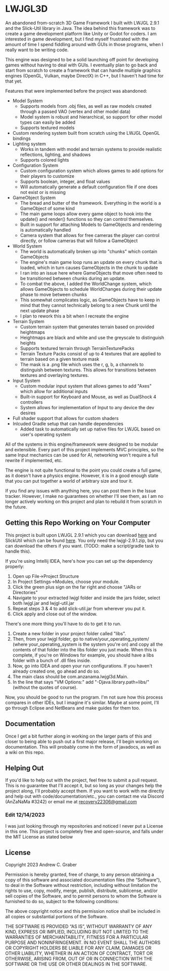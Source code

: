 # LWJGL3D
An abandoned from-scratch 3D Game Framework I built with LWJGL 2.9.1 and the Slick-Util library in Java. The idea behind this framework was to create a game development platform like Unity or Godot for coders. I am interested in game development, but I find myself frustrated with the amount of time I spend fiddling around with GUIs in those programs, when I really want to be writing code.

This engine was designed to be a solid launching off point for developing games without having to deal with GUIs. I eventually plan to go back and start from scratch to create a framework that can handle multiple graphics engines (OpenGL, Vulkan, maybe DirectX) in C++, but I haven't had time for that yet.

Features that were implemented before the project was abandoned:
* Model System
  * Supports models from .obj files, as well as raw models created through a passed VAO (vertex and other model data)
  * Model system is robust and hierarchical, so support for other model types can easily be added
  * Supports textured models
* Custom rendering system built from scratch using the LWJGL OpenGL bindings
* Lighting system
  * Works in tandem with model and terrain systems to provide realistic reflections, lighting, and shadows
  * Supports colored lights
* Configuration System
  * Custom configuration system which allows games to add options for their players to customize
  * Supports boolean, integer, and float values
  * Will automatically generate a default configuration file if one does not exist or is missing
* GameObject System
  * The bread and butter of the framework. Everything in the world is a GameObject of some kind
  * The main game loops allow every game object to hook into the update() and render() functions so they can control themselves.
  * Built in support for attaching Models to GameObjects and rendering is automatically handled
  * Camera system that allows for free cameras the player can control directly, or follow cameras that will follow a GameObject
* World System
  * The world is automatically broken up into "chunks" which contain GameObjects
  * The engine's main game loop runs an update on every chunk that is loaded, which in turn causes GameObjects in the chunk to update
  * I ran into an issue here where GameObjects that move often need to be transitioned between chunks during an update.
  * To combat the above, I added the WorldChange system, which allows GameObjects to schedule WorldChanges during their update phase to move between chunks
  * This somewhat complicates logic, as GameObjects have to keep in mind that they cannot technically belong to a new Chunk until the next update phase
  * I plan to rework this a bit when I recreate the engine
* Terrain System
  * Custom terrain system that generates terrain based on provided heightmaps
  * Heightmaps are black and white and use the greyscale to distinguish heights
  * Supports textured terrain through TerrainTexturePacks
  * Terrain Texture Packs consist of up to 4 textures that are applied to terrain based on a given texture mask
  * The mask is a .png file which uses the r, g, b, a channels to distinguish between textures. This allows for transitions between textures and overlaying textures.
* Input System
  * Custom modular input system that allows games to add "Axes" which allow for additional inputs
  * Built-in support for Keyboard and Mouse, as well as DualShock 4 controllers
  * System allows for implementation of Input to any device the dev desires
* Full shader support that allows for custom shaders
* Inlcuded Gradle setup that can handle dependencies
  * Added task to automatically set up native files for LWJGL based on user's operating system

All of the systems in this engine/framework were designed to be modular and extensible. Every part of this project implements MVC principles, so the same Input mechanics can be used for AI, networking won't require a full rewrite if implemented, etc.

The engine is not quite functional to the point you could create a full game, as it doesn't have a physics engine. However, it is in a good enough state that you can put together a world of arbitrary size and tour it.

If you find any issues with anything here, you can post them in the Issue tracker. However, I make no guarantees on whether I'll see them, as I am no longer actively working on this project and plan to rebuild it from scratch in the future.

## Getting this Repo Working on Your Computer
This project is built upon LWJGL 2.9.1 which you can download [here](https://sourceforge.net/projects/java-game-lib/files/Official%20Releases/LWJGL%202.9.1/) and SlickUtil which can be found [here](http://slick.ninjacave.com/slick-util/). You only need the lwjgl-2.9.1.zip, but you can download the others if you want. (TODO: make a script/gradle task to handle this). 

If you're using Intellij IDEA, here's how you can set up the dependency properly:
1) Open up File->Project Structure
2) In Project Settings->Modules, choose your module.
3) Click the green plus sign on the far right and choose "JARs or Directories"
4) Navigate to your extracted lwjgl folder and inside the jars folder, select both lwjgl.jar and lwjgl-util.jar
5) Repeat steps 3 & 4 to add slick-util.jar from wherever you put it.
6) Click apply and close out of the window.

There's one more thing you'll have to do to get it to run. 
1) Create a new folder in your project folder called "libs". 
2) Then, from your lwjgl folder, go to native/your_operating_system/ (where your_operating_system is the system you're on) and copy all the contents of that folder into the libs folder you just made. When this is complete, if you're on Windows for example, you should have a libs folder with a bunch of .dll files inside. 
3) Now, go into IDEA and open your run configurations. If you haven't already created one, go ahead and do so. 
4) The main class should be com.anzanama.lwjgl3d.Main. 
5) In the line that says "VM Options:" add "-Djava.library.path=libs/" (without the quotes of course).

Now, you should be good to run the program. I'm not sure how this process compares in other IDEs, but I imagine it's similar. Maybe at some point, I'll go through Eclipse and NetBeans and make guides for them too.

## Documentation
Once I get a bit further along in working on the larger parts of this and closer to being able to push out a first major release, I'll begin working on documentation. This will probably come in the form of javadocs, as well as a wiki on this repo.

## Helping Out
If you'd like to help out with the project, feel free to submit a pull request. This is no guarantee that I'll accept it, but so long as your changes help the project along, I'll probably accept them. If you want to work with me directly and help out with code/documentation/etc., you can contact me via Discord (AnZaNaMa \#3242) or email me at recovery22306@gmail.com

### Edit 12/14/2023
I was just looking through my repositories and noticed I never put a License in this one. This project is completely free and open-source, and falls under the MIT License as stated below

## License
Copyright 2023 Andrew C. Graber

Permission is hereby granted, free of charge, to any person obtaining a copy of this software and associated documentation files (the “Software”), to deal in the Software without restriction, including without limitation the rights to use, copy, modify, merge, publish, distribute, sublicense, and/or sell copies of the Software, and to permit persons to whom the Software is furnished to do so, subject to the following conditions:

The above copyright notice and this permission notice shall be included in all copies or substantial portions of the Software.

THE SOFTWARE IS PROVIDED “AS IS”, WITHOUT WARRANTY OF ANY KIND, EXPRESS OR IMPLIED, INCLUDING BUT NOT LIMITED TO THE WARRANTIES OF MERCHANTABILITY, FITNESS FOR A PARTICULAR PURPOSE AND NONINFRINGEMENT. IN NO EVENT SHALL THE AUTHORS OR COPYRIGHT HOLDERS BE LIABLE FOR ANY CLAIM, DAMAGES OR OTHER LIABILITY, WHETHER IN AN ACTION OF CONTRACT, TORT OR OTHERWISE, ARISING FROM, OUT OF OR IN CONNECTION WITH THE SOFTWARE OR THE USE OR OTHER DEALINGS IN THE SOFTWARE.
